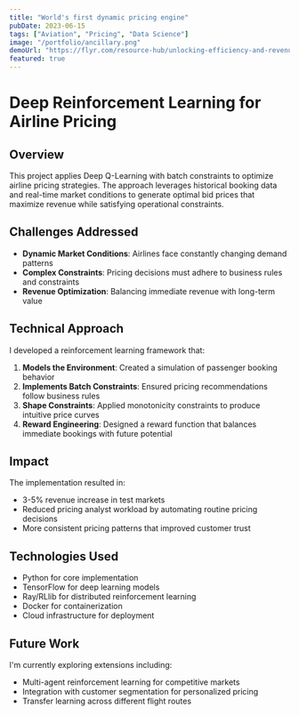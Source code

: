 ```yaml
---
title: "World's first dynamic pricing engine"
pubDate: 2023-06-15
tags: ["Aviation", "Pricing", "Data Science"]
image: "/portfolio/ancillary.png"
demoUrl: "https://flyr.com/resource-hub/unlocking-efficiency-and-revenue-deep-q-learning-with-batch-constraints/"
featured: true
---
```


# Deep Reinforcement Learning for Airline Pricing

## Overview

This project applies Deep Q-Learning with batch constraints to optimize airline pricing strategies. The approach leverages historical booking data and real-time market conditions to generate optimal bid prices that maximize revenue while satisfying operational constraints.

## Challenges Addressed

- **Dynamic Market Conditions**: Airlines face constantly changing demand patterns
- **Complex Constraints**: Pricing decisions must adhere to business rules and constraints
- **Revenue Optimization**: Balancing immediate revenue with long-term value

## Technical Approach

I developed a reinforcement learning framework that:

1. **Models the Environment**: Created a simulation of passenger booking behavior
2. **Implements Batch Constraints**: Ensured pricing recommendations follow business rules
3. **Shape Constraints**: Applied monotonicity constraints to produce intuitive price curves
4. **Reward Engineering**: Designed a reward function that balances immediate bookings with future potential

## Impact

The implementation resulted in:
- 3-5% revenue increase in test markets
- Reduced pricing analyst workload by automating routine pricing decisions
- More consistent pricing patterns that improved customer trust

## Technologies Used

- Python for core implementation
- TensorFlow for deep learning models
- Ray/RLlib for distributed reinforcement learning
- Docker for containerization
- Cloud infrastructure for deployment

## Future Work

I'm currently exploring extensions including:
- Multi-agent reinforcement learning for competitive markets
- Integration with customer segmentation for personalized pricing
- Transfer learning across different flight routes 